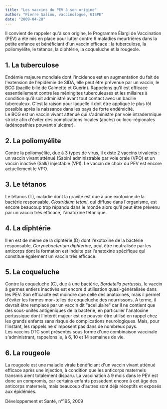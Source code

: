 ```yaml
---
title: "Les vaccins du PEV à son origine"
author: "Pierre Saliou, vaccinologue, GISPE"
date: "2009-04-28"
---
```


<div class="teaser"><p>Il convient de rappeler qu'à son origine, le Programme Élargi de Vaccination (PEV) a été mis en place pour lutter contre 6 maladies meurtrières dans la petite enfance et bénéficiant d'un vaccin efficace : la tuberculose, la poliomyélite, le tétanos, la diphtérie, la coqueluche et la rougeole.</p></div>

## 1. La tuberculose

Endémie majeure mondiale dont l'incidence est en augmentation du fait de l'extension de l'épidémie de SIDA, elle peut être prévenue par un vaccin, le BCG (bacille bilié de Calmette et Guérin). Rappelons qu'il est efficace essentiellement contre les méningites tuberculeuses et les miliaires à condition qu'il soit administré avant tout contact avec un bacille tuberculeux. C'est la raison pour laquelle il doit être appliqué le plus tôt possible après la naissance dans les pays de forte endémicité.  
Le BCG est un vaccin vivant atténué qui s'administre par voie intradermique stricte afin d'éviter des complications locales (abcès) ou loco-régionales (adénopathies pouvant s'ulcérer).

## 2. La poliomyélite

Contre la poliomyélite, due à 3 types de virus, il existe 2 vaccins trivalents : un vaccin vivant atténué (Sabin) administrable par voie orale (VPO) et un vaccin inactivé (Salk) injectable (VPI). Le vaccin de choix du PEV est encore actuellement le VPO.

## 3. Le tétanos

Le tétanos (T), maladie dont la gravité est due à une exotoxine de la bactérie responsable, *Clostridium tetani*, qui diffuse dans l'organisme, est encore beaucoup trop répandu dans le monde alors qu'il peut être prévenu par un vaccin très efficace, l'anatoxine tétanique.

## 4. La diphtérie

Il en est de même de la diphtérie (D) dont l'exotoxine de la bactérie responsable, *Corynebacterium diphteriae*, peut être neutralisée par les  
anticorps dont la formation est induite par l'anatoxine spécifique qui constitue également un vaccin très efficace.

## 5. La coqueluche

Contre la coqueluche (C), due à une bactérie, *Bordetella pertussis*, le vaccin à germes entiers inactivés est encore d'utilisation quasi-généralisée dans les PEV. Son efficacité est moindre que celle des anatoxines, mais il permet d'éviter les formes mor¬telles de coqueluche des nourrissons. A terme, il devrait être remplacé par un vaccin dit "acellulaire" car il ne contient que des sous-unités antigéniques de la bactérie, en particulier l'anatoxine pertussique dont l'intérêt majeur est de pouvoir être utilisé en rappel chez les grands enfants sans risque de complications neurologiques. Mais, pour l'instant, les rappels ne s'imposent pas dans de nombreux pays.  
Les vaccins DTC sont présentés sous forme d'une combinaison vaccinale s'administrant, rappelons le, à 6, 10 et 14 semaines de vie.

## 6. La rougeole

La rougeole est une maladie virale bénéficiant d'un vaccin vivant atténué efficace après une injection, à condition que les anticorps maternels transmis aient totalement disparu. La vaccination à 9 mois dans le PEV est donc un compromis, car certains enfants possèdent encore à cet âge des anticorps maternels, mais beaucoup d'autres sont déjà réceptifs et exposés aux épidémies.

Développement et Santé, n°195, 2009
